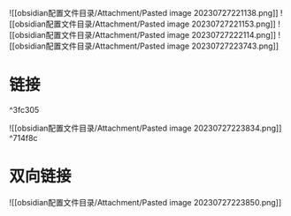 ![[obsidian配置文件目录/Attachment/Pasted image 20230727221138.png]]
![[obsidian配置文件目录/Attachment/Pasted image 20230727221153.png]]
![[obsidian配置文件目录/Attachment/Pasted image 20230727222114.png]]
![[obsidian配置文件目录/Attachment/Pasted image 20230727223743.png]]
# 链接

^3fc305

![[obsidian配置文件目录/Attachment/Pasted image 20230727223834.png]] ^714f8c
# 双向链接
![[obsidian配置文件目录/Attachment/Pasted image 20230727223850.png]]